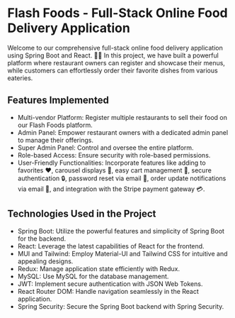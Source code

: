 # Flash Foods - Full-Stack Online Food Delivery Application

Welcome to our comprehensive full-stack online food delivery application using Spring Boot and React. 🍔📱 In this project, we have built a powerful platform where restaurant owners can register and showcase their menus, while customers can effortlessly order their favorite dishes from various eateries.

## Features Implemented

- Multi-vendor Platform: Register multiple restaurants to sell their food on our Flash Foods platform.
- Admin Panel: Empower restaurant owners with a dedicated admin panel to manage their offerings.
- Super Admin Panel: Control and oversee the entire platform.
- Role-based Access: Ensure security with role-based permissions.
- User-Friendly Functionalities: Incorporate features like adding to favorites ❤️, carousel displays 🎠, easy cart management 🛒, secure authentication 🔒, password reset via email 📧, order update notifications via email 📨, and integration with the Stripe payment gateway 💳.

## Technologies Used in the Project

- Spring Boot: Utilize the powerful features and simplicity of Spring Boot for the backend.
- React: Leverage the latest capabilities of React for the frontend.
- MUI and Tailwind: Employ Material-UI and Tailwind CSS for intuitive and appealing designs.
- Redux: Manage application state efficiently with Redux.
- MySQL: Use MySQL for the database management.
- JWT: Implement secure authentication with JSON Web Tokens.
- React Router DOM: Handle navigation seamlessly in the React application.
- Spring Security: Secure the Spring Boot backend with Spring Security.
